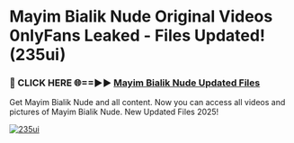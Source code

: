 # Mayim Bialik Nude Original Videos 0nlyFans Leaked - Files Updated! (235ui)

<h3>🔴 CLICK HERE 🌐==►► <a href="https://tinyurl.com/yc6ubb5a" rel="nofollow">Mayim Bialik Nude Updated Files</a></h3>

Get Mayim Bialik Nude and all content. Now you can access all videos and pictures of Mayim Bialik Nude. New Updated Files 2025!

[![235ui](https://i.imgur.com/7eu0CRL.gif)](https://tinyurl.com/yc6ubb5a)
